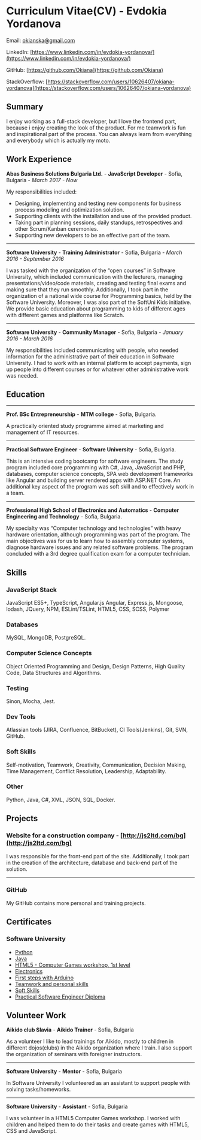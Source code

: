 # Curriculum Vitae(CV) - Evdokia Yordanova

Email: okianska@gmail.com

LinkedIn: [https://www.linkedin.com/in/evdokia-yordanova/](https://www.linkedin.com/in/evdokia-yordanova/)

GitHub: [https://github.com/Okiana](https://github.com/Okiana)

StackOverflow: [https://stackoverflow.com/users/10626407/okiana-yordanova](https://stackoverflow.com/users/10626407/okiana-yordanova)

## Summary

I enjoy working as a full-stack developer, but I love the frontend part, because i enjoy creating the look of the product. For me teamwork is fun and inspirational part of the process. You can always learn from everything and everybody which is actually my moto.  

## Work Experience

**Abas Business Solutions Bulgaria Ltd.** - **JavaScript Developer** - Sofia, Bulgaria - _March 2017 - Now_

My responsibilities included:

- Designing, implementing and testing new components for business process modeling and optimization solution.
- Supporting clients with the installation and use of the provided product.
- Taking part in planning sessions, daily standups, retrospectives and other Scrum/Kanban ceremonies.
- Supporting new developers to be an effective part of the team.

---
**Software University** - **Training Administrator** - Sofia, Bulgaria - _March 2016 - September 2016_

I was tasked with the organization of the “open courses” in Software University, which included communication with the lecturers, managing presentations/video/code materials, creating and testing final exams and making sure that they run smoothly.
Additionally, I took part in the organization of a national wide course for Programming basics, held by the Software University.
Moreover, I was also part of the SoftUni Kids initiative. We provide basic education about programming to kids of different ages with different games and platforms like Scratch.

---

**Software University** - **Community Manager** - Sofia, Bulgaria - _January 2016 - March 2016_

My responsibilities included communicating with people, who needed information for the administrative part of their education in Software University. I had to work with an internal platform to accept payments, sign up people into different courses or for whatever other administrative work was needed.

## Education

---
**Prof. BSc Entrepreneurship** - **MTM college** - Sofia, Bulgaria.

A practically oriented study programme aimed at marketing and management of IT resources.

---

**Practical Software Engineer** - **Software University** - Sofia, Bulgaria.

This is an intensive coding bootcamp for software engineers. The study program included core programming with C#, Java, JavaScript and PHP, databases, computer science concepts, SPA web development frameworks like Angular and building server rendered apps with ASP.NET Core.
An additional key aspect of the program was soft skill and to effectively work in a team.

---

**Professional High School of Electronics and Automatics** - **Computer Engineering and Technology** - Sofia, Bulgaria.

My specialty was “Computer technology and technologies” with heavy hardware orientation, although programming was part of the program. The main objectives was for us to learn how to assembly computer systems, diagnose hardware issues and any related software problems. The program concluded with a 3rd degree qualification exam for a computer technician.

## Skills

### JavaScript Stack

JavaScript ES5+, TypeScript, Angular.js Angular, Express.js, Mongoose, lodash, JQuery, NPM, ESLint/TSLint, HTML5, CSS, SCSS,  Polymer

### Databases

MySQL, MongoDB, PostgreSQL.

### Computer Science Concepts

Object Oriented Programming and Design, Design Patterns, High Quality Code, Data Structures and Algorithms.

### Testing

Sinon, Mocha, Jest.

### Dev Tools

Atlassian tools (JIRA, Confluence, BitBucket), CI Tools(Jenkins), Git, SVN, GitHub.

### Soft Skills

Self-motivation, Teamwork, Creativity, Communication, Decision Making, Time Management, Conflict Resolution, Leadership, Adaptability.

### Other

Python, Java, C#, XML, JSON, SQL, Docker.

## Projects

### Website for a construction company - [http://js2ltd.com/bg](http://js2ltd.com/bg)

I was responsible for the front-end part of the site. Additionally, I took part in the creation of the architecture, database and back-end part of the solution.

---

### GitHub

My GitHub contains more personal and training projects.

## Certificates

### Software University

- [Python](https://softuni.bg/certificates/details/13007/05640288)
- [Java](https://softuni.bg/certificates/details/4534/3bb79074)
- [HTML5 - Computer Games workshop, 1st level](https://softuni.bg/certificates/details/7826/d73d0e9a)
- [Electronics](https://softuni.bg/certificates/details/13841/aadd9a3e)
- [First steps with Arduino](https://softuni.bg/certificates/details/6337/8ad5450b)
- [Teamwork and personal skills](https://softuni.bg/certificates/details/5534/464d4f16)
- [Soft Skills](https://softuni.bg/certificates/details/8069/5ea2234a)
- [Practical Software Engineer Diploma](https://softuni.bg/certificates/details/15870/ef2a0e72)

## Volunteer Work

**Aikido club Slavia** - **Aikido Trainer** - Sofia, Bulgaria

As a volunteer I like to lead trainings for Aikido, mostly to children in different dojos(clubs) in the Aikido organization where I train. I also support the organization of seminars with foreigner instructors.

---
**Software University** - **Mentor** - Sofia, Bulgaria

In Software University I volunteered as an assistant to support people with solving tasks/homeworks.

---
**Software University** - **Assistant** - Sofia, Bulgaria

I was volunteer in a HTML5 Computer Games workshop. I worked with children and helped them to do their tasks and create games with HTML5, CSS and JavaScript.
